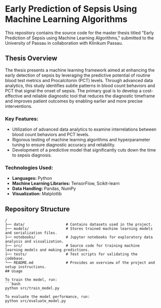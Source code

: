 # Early Prediction of Sepsis Using Machine Learning Algorithms

This repository contains the source code for the master thesis titled "Early Prediction of Sepsis using Machine Learning Algorithms," submitted to the University of Passau in collaboration with Klinikum Passau.

## Thesis Overview
The thesis presents a machine learning framework aimed at enhancing the early detection of sepsis by leveraging the predictive potential of routine blood test metrics and Procalcitonin (PCT) levels. Through advanced data analytics, this study identifies subtle patterns in blood count behaviors and PCT that signal the onset of sepsis. The primary goal is to develop a cost-effective and reliable diagnostic tool that reduces the diagnostic timeframe and improves patient outcomes by enabling earlier and more precise interventions.

### Key Features:
- Utilization of advanced data analytics to examine interrelations between blood count behaviors and PCT levels.
- Rigorous testing of machine learning algorithms and hyperparameter tuning to ensure diagnostic accuracy and reliability.
- Development of a predictive model that significantly cuts down the time to sepsis diagnosis.

### Technologies Used:
- **Languages:** Python
- **Machine Learning Libraries:** TensorFlow, Scikit-learn
- **Data Handling:** Pandas, NumPy
- **Visualization:** Matplotlib

## Repository Structure

```plaintext
/
├── data/                   # Contains datasets used in the project.
├── models/                 # Stores trained machine learning models and serialization files.
├── notebooks/              # Jupyter notebooks for exploratory data analysis and visualization.
├── src/                    # Source code for training machine learning models and making predictions.
├── tests/                  # Test scripts for validating the codebase.
└── README.md               # Provides an overview of the project and setup instructions.
## Usage

To train the model, run:
```bash
python src/train_model.py

To evaluate the model performance, run:
python src/evaluate_model.py

